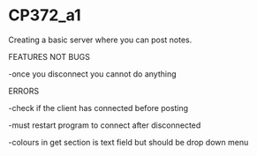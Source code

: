 # CP372_a1
Creating a basic server where you can post notes.

FEATURES NOT BUGS

-once you disconnect you cannot do anything

ERRORS

-check if the client has connected before posting

-must restart program to connect after disconnected

-colours in get section is text field but should be drop down menu 
